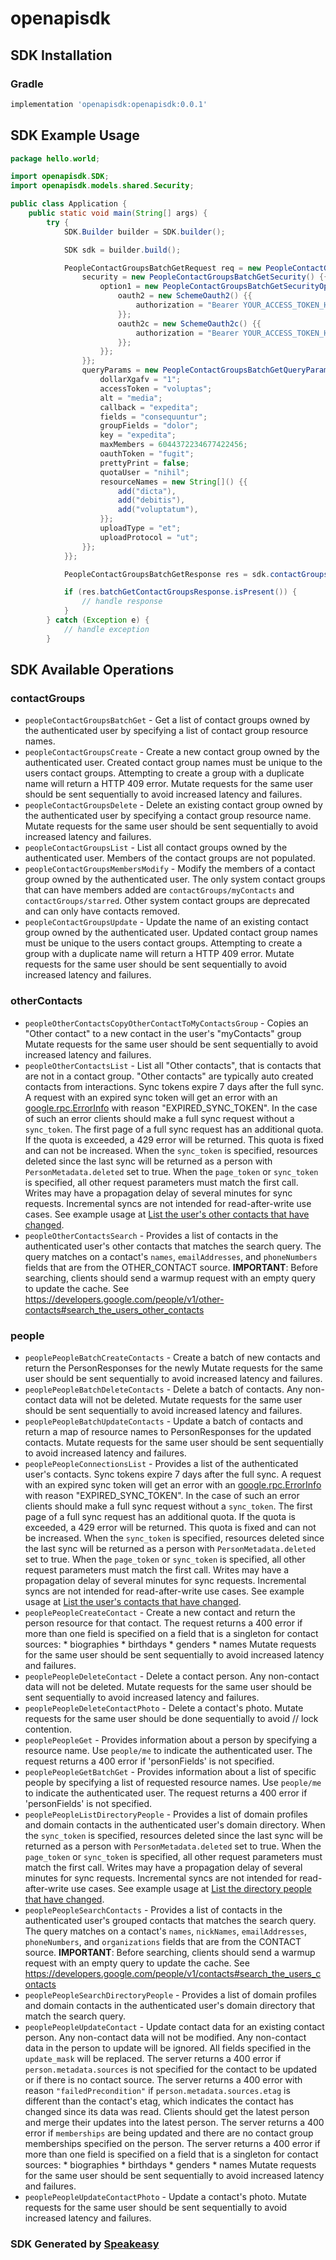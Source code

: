 # openapisdk

<!-- Start SDK Installation -->
## SDK Installation

### Gradle

```groovy
implementation 'openapisdk:openapisdk:0.0.1'
```
<!-- End SDK Installation -->

## SDK Example Usage
<!-- Start SDK Example Usage -->
```java
package hello.world;

import openapisdk.SDK;
import openapisdk.models.shared.Security;

public class Application {
    public static void main(String[] args) {
        try {
            SDK.Builder builder = SDK.builder();

            SDK sdk = builder.build();

            PeopleContactGroupsBatchGetRequest req = new PeopleContactGroupsBatchGetRequest() {{
                security = new PeopleContactGroupsBatchGetSecurity() {{
                    option1 = new PeopleContactGroupsBatchGetSecurityOption1() {{
                        oauth2 = new SchemeOauth2() {{
                            authorization = "Bearer YOUR_ACCESS_TOKEN_HERE";
                        }};
                        oauth2c = new SchemeOauth2c() {{
                            authorization = "Bearer YOUR_ACCESS_TOKEN_HERE";
                        }};
                    }};
                }};
                queryParams = new PeopleContactGroupsBatchGetQueryParams() {{
                    dollarXgafv = "1";
                    accessToken = "voluptas";
                    alt = "media";
                    callback = "expedita";
                    fields = "consequuntur";
                    groupFields = "dolor";
                    key = "expedita";
                    maxMembers = 6044372234677422456;
                    oauthToken = "fugit";
                    prettyPrint = false;
                    quotaUser = "nihil";
                    resourceNames = new String[]() {{
                        add("dicta"),
                        add("debitis"),
                        add("voluptatum"),
                    }};
                    uploadType = "et";
                    uploadProtocol = "ut";
                }};
            }};

            PeopleContactGroupsBatchGetResponse res = sdk.contactGroups.peopleContactGroupsBatchGet(req);

            if (res.batchGetContactGroupsResponse.isPresent()) {
                // handle response
            }
        } catch (Exception e) {
            // handle exception
        }
```
<!-- End SDK Example Usage -->

<!-- Start SDK Available Operations -->
## SDK Available Operations

### contactGroups

* `peopleContactGroupsBatchGet` - Get a list of contact groups owned by the authenticated user by specifying a list of contact group resource names.
* `peopleContactGroupsCreate` - Create a new contact group owned by the authenticated user. Created contact group names must be unique to the users contact groups. Attempting to create a group with a duplicate name will return a HTTP 409 error. Mutate requests for the same user should be sent sequentially to avoid increased latency and failures.
* `peopleContactGroupsDelete` - Delete an existing contact group owned by the authenticated user by specifying a contact group resource name. Mutate requests for the same user should be sent sequentially to avoid increased latency and failures.
* `peopleContactGroupsList` - List all contact groups owned by the authenticated user. Members of the contact groups are not populated.
* `peopleContactGroupsMembersModify` - Modify the members of a contact group owned by the authenticated user. The only system contact groups that can have members added are `contactGroups/myContacts` and `contactGroups/starred`. Other system contact groups are deprecated and can only have contacts removed.
* `peopleContactGroupsUpdate` - Update the name of an existing contact group owned by the authenticated user. Updated contact group names must be unique to the users contact groups. Attempting to create a group with a duplicate name will return a HTTP 409 error. Mutate requests for the same user should be sent sequentially to avoid increased latency and failures.

### otherContacts

* `peopleOtherContactsCopyOtherContactToMyContactsGroup` - Copies an "Other contact" to a new contact in the user's "myContacts" group Mutate requests for the same user should be sent sequentially to avoid increased latency and failures.
* `peopleOtherContactsList` - List all "Other contacts", that is contacts that are not in a contact group. "Other contacts" are typically auto created contacts from interactions. Sync tokens expire 7 days after the full sync. A request with an expired sync token will get an error with an [google.rpc.ErrorInfo](https://cloud.google.com/apis/design/errors#error_info) with reason "EXPIRED_SYNC_TOKEN". In the case of such an error clients should make a full sync request without a `sync_token`. The first page of a full sync request has an additional quota. If the quota is exceeded, a 429 error will be returned. This quota is fixed and can not be increased. When the `sync_token` is specified, resources deleted since the last sync will be returned as a person with `PersonMetadata.deleted` set to true. When the `page_token` or `sync_token` is specified, all other request parameters must match the first call. Writes may have a propagation delay of several minutes for sync requests. Incremental syncs are not intended for read-after-write use cases. See example usage at [List the user's other contacts that have changed](/people/v1/other-contacts#list_the_users_other_contacts_that_have_changed).
* `peopleOtherContactsSearch` - Provides a list of contacts in the authenticated user's other contacts that matches the search query. The query matches on a contact's `names`, `emailAddresses`, and `phoneNumbers` fields that are from the OTHER_CONTACT source. **IMPORTANT**: Before searching, clients should send a warmup request with an empty query to update the cache. See https://developers.google.com/people/v1/other-contacts#search_the_users_other_contacts

### people

* `peoplePeopleBatchCreateContacts` - Create a batch of new contacts and return the PersonResponses for the newly Mutate requests for the same user should be sent sequentially to avoid increased latency and failures.
* `peoplePeopleBatchDeleteContacts` - Delete a batch of contacts. Any non-contact data will not be deleted. Mutate requests for the same user should be sent sequentially to avoid increased latency and failures.
* `peoplePeopleBatchUpdateContacts` - Update a batch of contacts and return a map of resource names to PersonResponses for the updated contacts. Mutate requests for the same user should be sent sequentially to avoid increased latency and failures.
* `peoplePeopleConnectionsList` - Provides a list of the authenticated user's contacts. Sync tokens expire 7 days after the full sync. A request with an expired sync token will get an error with an [google.rpc.ErrorInfo](https://cloud.google.com/apis/design/errors#error_info) with reason "EXPIRED_SYNC_TOKEN". In the case of such an error clients should make a full sync request without a `sync_token`. The first page of a full sync request has an additional quota. If the quota is exceeded, a 429 error will be returned. This quota is fixed and can not be increased. When the `sync_token` is specified, resources deleted since the last sync will be returned as a person with `PersonMetadata.deleted` set to true. When the `page_token` or `sync_token` is specified, all other request parameters must match the first call. Writes may have a propagation delay of several minutes for sync requests. Incremental syncs are not intended for read-after-write use cases. See example usage at [List the user's contacts that have changed](/people/v1/contacts#list_the_users_contacts_that_have_changed).
* `peoplePeopleCreateContact` - Create a new contact and return the person resource for that contact. The request returns a 400 error if more than one field is specified on a field that is a singleton for contact sources: * biographies * birthdays * genders * names Mutate requests for the same user should be sent sequentially to avoid increased latency and failures.
* `peoplePeopleDeleteContact` - Delete a contact person. Any non-contact data will not be deleted. Mutate requests for the same user should be sent sequentially to avoid increased latency and failures.
* `peoplePeopleDeleteContactPhoto` - Delete a contact's photo. Mutate requests for the same user should be done sequentially to avoid // lock contention.
* `peoplePeopleGet` - Provides information about a person by specifying a resource name. Use `people/me` to indicate the authenticated user. The request returns a 400 error if 'personFields' is not specified.
* `peoplePeopleGetBatchGet` - Provides information about a list of specific people by specifying a list of requested resource names. Use `people/me` to indicate the authenticated user. The request returns a 400 error if 'personFields' is not specified.
* `peoplePeopleListDirectoryPeople` - Provides a list of domain profiles and domain contacts in the authenticated user's domain directory. When the `sync_token` is specified, resources deleted since the last sync will be returned as a person with `PersonMetadata.deleted` set to true. When the `page_token` or `sync_token` is specified, all other request parameters must match the first call. Writes may have a propagation delay of several minutes for sync requests. Incremental syncs are not intended for read-after-write use cases. See example usage at [List the directory people that have changed](/people/v1/directory#list_the_directory_people_that_have_changed).
* `peoplePeopleSearchContacts` - Provides a list of contacts in the authenticated user's grouped contacts that matches the search query. The query matches on a contact's `names`, `nickNames`, `emailAddresses`, `phoneNumbers`, and `organizations` fields that are from the CONTACT source. **IMPORTANT**: Before searching, clients should send a warmup request with an empty query to update the cache. See https://developers.google.com/people/v1/contacts#search_the_users_contacts
* `peoplePeopleSearchDirectoryPeople` - Provides a list of domain profiles and domain contacts in the authenticated user's domain directory that match the search query.
* `peoplePeopleUpdateContact` - Update contact data for an existing contact person. Any non-contact data will not be modified. Any non-contact data in the person to update will be ignored. All fields specified in the `update_mask` will be replaced. The server returns a 400 error if `person.metadata.sources` is not specified for the contact to be updated or if there is no contact source. The server returns a 400 error with reason `"failedPrecondition"` if `person.metadata.sources.etag` is different than the contact's etag, which indicates the contact has changed since its data was read. Clients should get the latest person and merge their updates into the latest person. The server returns a 400 error if `memberships` are being updated and there are no contact group memberships specified on the person. The server returns a 400 error if more than one field is specified on a field that is a singleton for contact sources: * biographies * birthdays * genders * names Mutate requests for the same user should be sent sequentially to avoid increased latency and failures.
* `peoplePeopleUpdateContactPhoto` - Update a contact's photo. Mutate requests for the same user should be sent sequentially to avoid increased latency and failures.

<!-- End SDK Available Operations -->

### SDK Generated by [Speakeasy](https://docs.speakeasyapi.dev/docs/using-speakeasy/client-sdks)
